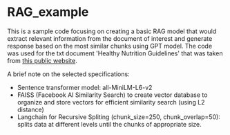 # RAG_example

This is a sample code focusing on creating a basic RAG model that would extract relevant information from the document of interest and generate response based on the most similar chunks using GPT model.
The code was used for the txt document 'Healthy Nutrition Guidelines' that was taken from [this public website](https://www.healthline.com/nutrition/how-to-eat-healthy-guide#bottom-line). 

A brief note on the selected specifications:
* Sentence transformer model: all-MiniLM-L6-v2
* FAISS (Facebook AI Similarity Search) to create vector database to organize and store vectors for efficient similarity search (using L2 distance)
* Langchain for Recursive Spliting (chunk_size=250, chunk_overlap=50): splits data at different levels until the chunks of appropriate size.
